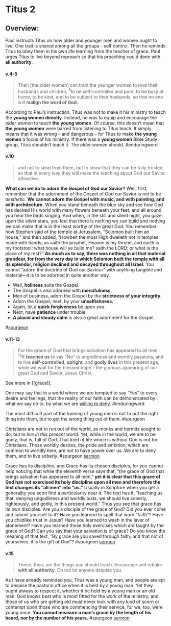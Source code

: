# Titus 2

## Overview:
Paul instructs Titus on how older and younger men and women ought to live. One trait is shared among all the groups - self control. Then he reminds Titus to obey them in his own life learning from the teacher of grace. Paul urges Titus to live beyond reproach so that his preaching could done with **all authority**.


#### v.4-5
>Then [the older women] can train the younger women to love their husbands and children, <sup>5</sup>to be self-controlled and pure, to be busy at home, to be kind, and to be subject to their husbands, so that no one will **malign the word of God**.

According to Paul’s instruction, Titus was not to make it his ministry to teach the **young women directly**. Instead, he was to equip and encourage the _older women_ to teach **the young women**.
Of course, this doesn’t mean that **the young women** were barred from listening to Titus teach. It simply means that it was wrong – and dangerous – for Titus to make **the young women** a focus of his ministry. If there was a **young women** Bible Study group, Titus shouldn’t teach it. The _older women_ should.
#enduringword

#### v.10
>and not to steal from them, but to show that they can be fully trusted, so that in every way they will make the teaching about God our Savior attractive.

**What can we do to adorn the Gospel of God our Savior?**
Well, first, remember that the adornment of the Gospel of God our Savior is not to be *aesthetic*. **We cannot adorn the Gospel with music, and with painting, and with architecture.** When you stand beneath the blue sky and see how God has decked His world with many flowers beneath your feet, and all around you hear the birds singing. And when, in the still and silent night, you gaze upon the silver stars, you feel that there is nothing we can build and nothing we can make that is in the least worthy of the great God. You remember how Stephen said of the temple at Jerusalem, “Solomon built him an house,” and then added, “Howbeit the most High dwelleth not in temples made with hands; as saith the prophet, Heaven is my throne, and earth is my footstool: what house will ye build me? saith the LORD: or what is the place of my rest?” **As much as to say, there was nothing in all that material grandeur, for from the very day in which Solomon built the temple with all its splendor, religion declined and decayed throughout all Israel.** You cannot “adorn the doctrine of God our Saviour” with anything tangible and material—it is to be adorned in quite another way.
- Well, **holiness** suits the Gospel.
- The Gospel is also adorned with **mercifulness**.
- Men of business, adorn the Gospel by the **strictness of your integrity.**
- Adorn the Gospel, next, by your **unselfishness.**
- Again, let a **quick forgiveness** be upon you.
- Next, have **patience** under trouble.
- **A placid and steady calm** is also a great adornment for the Gospel. 

#[spurgeon](https://www.spurgeongems.org/sermon/chs2416.pdf)

#### v.11-13
>For the grace of God that brings salvation has appeared to all men.  <sup>12</sup>It **teaches us** to say "No" to ungodliness and worldly passions, and to live **self-controlled**, **upright**, and **godly lives** in this present age, while we wait for the blessed hope - the glorious appearing of our great God and Savior, Jesus Christ,

See more in [[grace]].

One may say that in a world where we are tempted to say “Yes” to every desire and feelings, that the reality of our faith can be demonstrated by what we say _no_ to, by what we are [willing to deny](Philippians3.md#v.8-9).
#enduringword 

The most difficult part of the training of young men is not to put the right thing into them, but to get the wrong thing out of them.
#spurgeon

Christians are not to run out of the world, as monks and hermits sought to do, but to *live in this present world.* Yet, while in the world, we are to be godly, that is, full of God. That kind of life which is without God is not for Christians. Those worldly desires, the pride and ambition, which are common to worldly men, are not to have power over us. We are to deny them, and to live soberly.
#spurgeon [sermon](https://www.spurgeongems.org/sermon/chs2416.pdf) 

Grace has its discipline, and Grace has its chosen disciples, for you cannot help noticing that while the eleventh verse says that, “the grace of God that brings salvation has appeared to all men,” **yet it is clear that this grace of God has not exercised its holy discipline upon all men and therefore the text changes its “all men” into “us.”** Usually in Scripture when you get a generality you soon find a particularity near it. The text has it, “teaching us that, denying ungodliness and worldly lusts, we should live soberly, righteously, and godly, in this present world.” Thus you see that grace has its own disciples. Are you a disciple of the grace of God? Did you ever come and submit yourself to it? Have you learned to spell that word “faith”? Have you childlike trust in Jesus? Have you learned to wash in the laver of atonement? Have you learned those holy exercises which are taught by the grace of God? Can you say that your salvation is of grace? Do you know the meaning of that text, “By grace are you saved through faith; and that not of yourselves: it is the gift of God”?
#spurgeon [sermon](https://www.spurgeongems.org/sermon/chs2416.pdf) 

#### v.15
>These, then, are the things you should teach. Encourage and rebuke **with all authority**. Do not let anyone despise you.

As I have already reminded you, Titus was a young man, and people are apt to despise the pastoral office when it is held by a young man. Yet they ought always to respect it, whether it be held by a young man or an old man. God knows best who is most fitted for the work of the ministry, and those of us who are getting old must never look with any kind of scorn or contempt upon those who are commencing their service, for we, too, were young once. **You cannot measure a man’s grace by the length of his beard, nor by the number of his years.**
#spurgeon [sermon](https://www.spurgeongems.org/sermon/chs2416.pdf) 